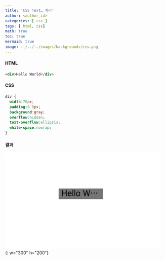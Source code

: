 ```yaml
---
title: 'CSS Text… 처리'
author: <author_id>
categories: [ css ]
tags: [ html, css]
math: true
toc: true
mermaid: true
image: ../../../images/backgrounds/css.png
---
```



#### HTML
```html
<div>Hello World</div>
```

#### CSS
```css
div {
  width:70px;
  padding:0 5px;
  background:gray;
  overflow:hidden;
  text-overflow:ellipsis;
  white-space:nowrap;
}
```

#### 결과
![image](../../../images/postImages/css/textOverFlow.png){: w="300" h="200"}
